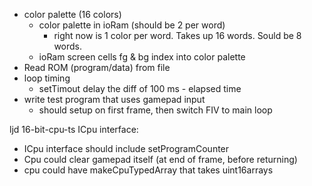 - color palette (16 colors)
    - color palette in ioRam (should be 2 per word)
        - right now is 1 color per word.  Takes up 16 words.  Sould be 8 words.
    - ioRam screen cells fg & bg index into color palette
- Read ROM (program/data) from file
- loop timing
    - setTimout delay the diff of 100 ms - elapsed time
- write test program that uses gamepad input
    - should setup on first frame, then switch FIV to main loop


ljd 16-bit-cpu-ts
ICpu interface:
- ICpu interface should include setProgramCounter
- Cpu could clear gamepad itself (at end of frame, before returning)
- cpu could have makeCpuTypedArray that takes uint16arrays
